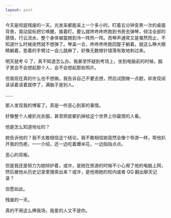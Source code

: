 ```yaml
---
layout: post
---
```


今天是彻底残废的一天。光发呆都能呆上一个多小时。盯着五分钟变黑一次的桌面背景，晃动鼠标把它唤醒，接着盯。要么就咚咚咚咚跑到书房去弹琴，倾注全部的感情，行云流水，整个身体被震撼到冷一阵热一阵。而琴声通常又是戛然而止，不知道什么时候突然就不想弹了。琴盖一合，咚咚咚咚跑回屋子躺着。就这么睁大眼睛躺着，垫着的手臂过一会儿就麻了，好像无数根针错落有致地刺过来。

明天就考 G 了，真不知道怎么办。我甚至怀疑到考场上，坐到电脑前的时候，脑子里会不会想起那个人，会不会想起那些照片。

但我现在真的什么也不想做。我告诉自己不要去想，然后试图做一点题，却发现阅读读着读着就停了，满脑子是别人。

……

那人发现我的博客了。真是一件恶心到家的事情。

好像整个人被扒光衣服，甚至把皮都扒掉给这个世界上你最恨的人看。

他是怎么知道地址的？

她告诉他的？我不太敢相信这个结论。我不敢相信她竟然会像个导游一样，帮他扒开我的伤疤，一一介绍，还一边吃着爆米花，一边指指点点。

恶心的背叛。

但是我还是努力为她辩护着，或许，是她在旅游的时候不小心用了他的电脑上网，然后被他从历史记录里搜索出来？或许，是他用她的校内或者 QQ 翻出聊天记录？

但愿如此。

残废的一天。

真的不用这么捧我场，我爱的人又不是你。

